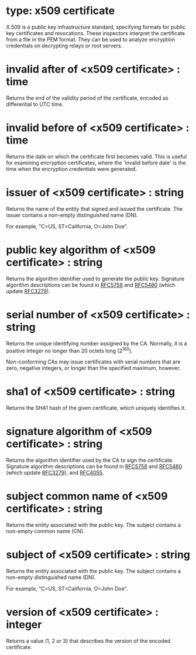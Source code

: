 # type: x509 certificate

X.509 is a public key infrastructure standard, specifying formats for public key certificates and revocations. These inspectors interpret the certificate from a file in the PEM format. They can be used to analyze encryption credentials on decrypting relays or root servers.

# invalid after of &lt;x509 certificate&gt; : time

Returns the end of the validity period of the certificate, encoded as differential to UTC time.

# invalid before of &lt;x509 certificate&gt; : time

Returns the date on which the certificate first becomes valid. This is useful for examining encryption certificates, where the &#39;invalid before date&#39; is the time when the encryption credentials were generated.

# issuer of &lt;x509 certificate&gt; : string

Returns the name of the entity that signed and issued the certificate. The issuer contains a non-empty distinguished name (DN).

For example, "C=US, ST=California, O=John Doe".

# public key algorithm of &lt;x509 certificate&gt; : string

Returns the algorithm identifier used to generate the public key. Signature algorithm descriptions can be found in [RFC5758](https://tools.ietf.org/html/rfc5758) and [RFC5480](https://tools.ietf.org/html/rfc5480) (which update [RFC3279](https://tools.ietf.org/html/rfc3279)).

# serial number of &lt;x509 certificate&gt; : string

Returns the unique identifying number assigned by the CA. Normally, it is a positive integer no longer than 20 octets long (2<sup>160</sup>).

Non-conforming CAs may issue certificates with serial numbers that are zero, negative integers, or longer than the specified maximum, however.

# sha1 of &lt;x509 certificate&gt; : string

Returns the SHA1 hash of the given certificate, which uniquely identifies it.

# signature algorithm of &lt;x509 certificate&gt; : string

Returns the algorithm identifier used by the CA to sign the certificate. Signature algorithm descriptions can be found in [RFC5758](https://tools.ietf.org/html/rfc5758) and [RFC5480](https://tools.ietf.org/html/rfc5480) (which update [RFC3279](https://tools.ietf.org/html/rfc3279)), and [RFC4055](https://tools.ietf.org/html/rfc4055).

# subject common name of &lt;x509 certificate&gt; : string

Returns the entity associated with the public key. The subject contains a non-empty common name (CN).

# subject of &lt;x509 certificate&gt; : string

Returns the entity associated with the public key. The subject contains a non-empty distinguished name (DN).

For example, "C=US, ST=California, O=John Doe".

# version of &lt;x509 certificate&gt; : integer

Returns a value (1, 2 or 3) that describes the version of the encoded certificate. 